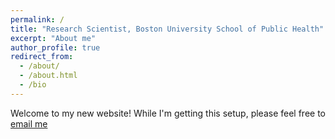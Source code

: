 ```yaml
---
permalink: /
title: "Research Scientist, Boston University School of Public Health"
excerpt: "About me"
author_profile: true
redirect_from: 
  - /about/
  - /about.html
  - /bio
---
```


Welcome to my new website! While I'm getting this setup, please feel free to [email me](mailto:cmilando@bu.edu)
